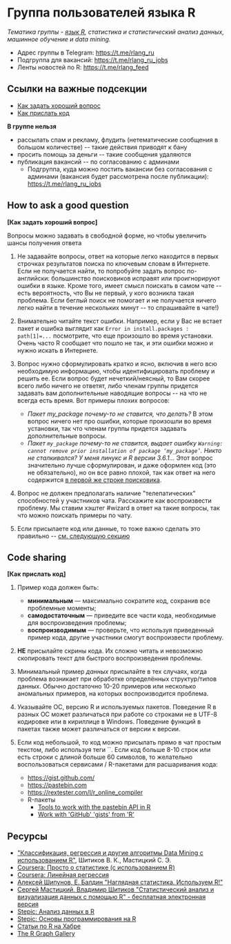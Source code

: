 # Группа пользователей языка R   
<!---
**[Russian Speaking R Language Group]**  
<p align="center">
<img src = "./R_logo.png" width=270> 
</p>
--->
_Тематика группы - [язык R](https://www.r-project.org), статистика и статистический анализ данных, машинное обучение и data mining._   

- Адрес группы в Telegram: https://t.me/rlang_ru
- Подгруппа для вакансий: https://t.me/rlang_ru_jobs
- Ленты новостей по R: https://t.me/rlang_feed

## Ссылки на важные подсекции  

- [Как задать хороший вопрос](https://github.com/r-lang-group-ru/group-rules/blob/master/README.md#how-to-ask-a-good-question) 
- [Как прислать код](https://github.com/r-lang-group-ru/group-rules/blob/master/README.md#code-sharing) 

**В группе нельзя**  

- рассылать спам и рекламу, флудить (нетематические сообщения в большом количестве) -- такие действия приводят к бану
- просить помощь за деньги -- такие сообщения удаляются
- публикация вакансий -- по согласованию с админами
    - Подгруппа, куда можно постить вакансии без согласования с админами (вакансия будет рассмотрена после публикации): https://t.me/rlang_ru_jobs

## How to ask a good question

**[Как задать хороший вопрос]**  

Вопросы можно задавать в свободной форме, но чтобы увеличить шансы получения ответа 

1. Не задавайте вопросы, ответ на которые легко находится в первых строчках результатов поиска по ключевым словам в Интернете. Если не получается найти, то попробуйте задать вопрос по-английски: большинство поисковиков исправят или проигнорируют ошибки в языке. Кроме того, имеет смысл поискать в самом чате -- есть вероятность, что Вы не первый, у кого возникла такая проблема. Если беглый поиск не помогает и не получается ничего легко найти в течение нескольких минут -- то спрашивайте в чате!)

1. Внимательно читайте текст ошибки. Например, если у Вас не встает пакет и ошибка выглядит как `Error in install.packages : path[1]=...` посмотрите, что еще произошло во время установки. Очень часто R сообщает что пошло не так, и эти ошибки можно и нужно искать в Интернете.

1. Вопрос нужно сформулировать кратко и ясно, включив в него всю необходимую информацию, чтобы идентифицировать проблему и решить ее. Если вопрос будет нечеткий/неясный, то Вам скорее всего либо ничего не ответят, либо членам группы придется задавать вам дополнительные наводящие вопросы -- на что не всегда есть время. Вот примеры плохих вопросов: 

    - *Пакет my_package почему-то не ставится, что делать?* В этом вопрос ничего нет про ошибки, которые произошли во время установки, так что членам группы придется задавать дополнительные вопросы.
    - *Пакет `my_package` почему-то не ставится, выдает ошибку `Warning: cannot remove prior installation of package ‘my_package’`. Никто не сталкивался? У меня линукс и R версии 3.6.1...* Этот вопрос значительно лучше сформулирован, и даже оформлен код (это не обязательно), но он все равно плохой, так как ответ на него содержится [в первой же строке поисковика](https://stackoverflow.com/questions/19407092/r-not-finding-package-even-after-package-installation).

1. Вопрос не должен предполагать наличие "телепатических" способностей у участников чата. Расскажите как воспроизвести проблему. Мы ставим хэштег #wizard в ответ на такие вопросы, так что можно поискать примеры по чату.

1. Если присылаете код или данные, то тоже важно сделать это правильно -- [см. следующую секцию](#code-sharing)


## Code sharing  

**[Как прислать код]**  

1. Пример кода должен быть:
    
    - **минимальным** — максимально сократите код, сохранив все проблемные моменты;
    - **самодостаточным** — приведите все части кода, необходимые для воспроизведения проблемы;
    - **воспроизводимым** — проверьте, что используя приведенный пример кода, другие участники смогут воспроизвести проблему.

1. **НЕ** присылайте скрины кода. Их сложно читать и невозможно скопировать текст для быстрого воспроизведения проблемы.

1. Минимальный пример _данных_ присылайте в тех случаях, когда проблема возникает при обработке определённых структур/типов данных. Обычно достаточно 10-20 примеров или несколько аномальных примеров, на которых воспроизводится проблема.

1. Указывайте ОС, версию R и используемых пакетов. Поведение R в разных ОС может различаться при работе со строками не в UTF-8 кодировке или в кириллице в Windows. Поведение функций в пакетах также может различаться от версии к версии.

1. Если код небольшой, то код можно присылать прямо в чат простым текстом, либо используя теги ``.  Если код больше 8-10 строк или есть строки с длиной больше 60 символов, то желательно воспользоваться сервисами / R-пакетами для расшаривания кода:

    - https://gist.github.com/
    - https://pastebin.com
    - https://rextester.com/l/r_online_compiler
    - R-пакеты
        - [Tools to work with the pastebin API in R](https://github.com/hrbrmstr/pastebin) 
        - [Work with 'GitHub' 'gists' from 'R'](https://cran.r-project.org/web/packages/gistr/index.html)


## Ресурсы 

- ["Классификация, регрессия и другие алгоритмы Data Mining с использованием R"](https://ranalytics.github.io/data-mining/index.html), Шитиков В. К., Мастицкий С. Э.
- [Coursera: Просто о статистике (с использованием R)](https://www.coursera.org/specializations/prosto-o-statistike)
- [Coursera: Линейная регрессия](https://www.coursera.org/learn/lineynaya-regressiya/)
- [Алексей Шипунов, Е. Балдин "Наглядная статистика. Используем R!"](http://herba.msu.ru/shipunov/school/books/rbook.pdf)
- [Сергей Мастицкий, Владимир Шитиков "Статистический анализ и визуализация данных с помощью R" - бесплатная электронная версия](https://github.com/ranalytics/r-tutorials/blob/master/Edition_2014/Book/Mastitsky_and_Shitikov_2014_R_tutorials.pdf)
- [Stepic: Анализ данных в R](https://stepic.org/course/129)
- [Stepic: Основы программирования на R](https://stepic.org/course/497)
- [Статьи по R на Хабре](https://habrahabr.ru/hub/r/)
- [The R Graph Gallery](https://www.r-graph-gallery.com/)
